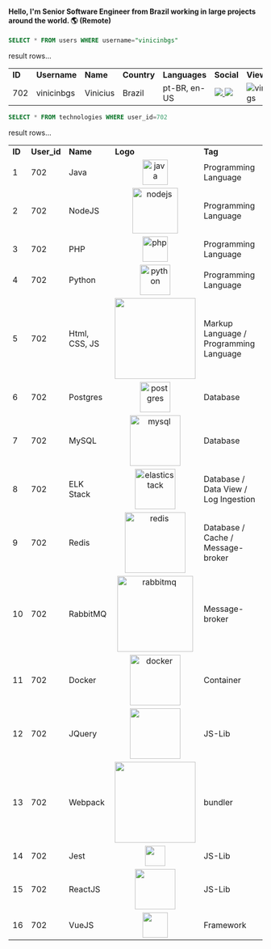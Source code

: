 #### Hello, I'm Senior Software Engineer from Brazil working in large projects around the world. 🌎 (Remote)
  
```sql
SELECT * FROM users WHERE username="vinicinbgs"
```
result rows...
<table>
  <tr>
    <td><b>ID</b></td>
    <td><b>Username</b></td>
    <td><b>Name</b></td>
    <td><b>Country</b></td>
    <td><b>Languages</b></td>
    <td><b>Social</b></td>
    <td><b>Views</b></td>
  </tr>
  <tr>
    <td>702</td>
    <td>vinicinbgs</td>
    <td>Vinicius</td>
    <td>Brazil</td>
    <td>pt-BR, en-US</td>
    <td>
      <a target="_blank" href="https://www.linkedin.com/in/vinicius-morais-dutra-5260bb116/">
        <img src="https://img.shields.io/badge/-LinkedIn-blue?style=flat-square&logo=Linkedin&logoColor=white&link=https://www.linkedin.com/in/vinicius-morais-dutra-5260bb116/" />
      </a>
      <a target="_blank" href="https://vinicinbgs.github.io">
        <img src="https://img.shields.io/badge/blog-vinicinbgs.github.io-black" />
      </a>
    </td>
    <td><img src="https://komarev.com/ghpvc/?username=vinicinbgs" alt="vinicinbgs" /></td>
  </tr>
</table>

```sql
SELECT * FROM technologies WHERE user_id=702
```
result rows...
<table>
  <tr>
    <td><b>ID</b></td>
    <td><b>User_id</b></td>
    <td><b>Name</b></td>
    <td><b>Logo</b></td>
    <td><b>Tag</b></td>
  </tr>
  <tr>
    <td>1</td>
    <td>702</td>
    <td>Java</td>
    <td align="center"><img width="50px" alt="java" align="center" src="https://user-images.githubusercontent.com/16025055/139122887-baa9f42d-68da-4e0f-ba95-7b74fcb9fd5a.png" /></td>
    <td>Programming Language</td>
  </tr>
  <tr>
    <td>2</td>
    <td>702</td>
    <td>NodeJS</td>
    <td align="center"><img width="90px" alt="nodejs" align="center" src="https://user-images.githubusercontent.com/16025055/139132848-8d848b2d-969f-4b11-b3c2-2f906acfb71f.png" /></td>
    <td>Programming Language</td>
  </tr>
  <tr>
    <td>3</td>
    <td>702</td>
    <td>PHP</td>
    <td align="center"><img width="50px" alt="php" align="center" src="https://user-images.githubusercontent.com/16025055/139123378-2c7474d5-aca1-4e06-b11c-c4bf85e3d72b.png" /></td>
    <td>Programming Language</td>
  </tr>
  <tr>
    <td>4</td>
    <td>702</td>
    <td>Python</td>
    <td align="center"><img width="60px" alt="python" align="center" src="https://user-images.githubusercontent.com/16025055/139132018-c16f4ca2-d657-4efc-9b9d-8076f18ecd1b.png" /></td>
    <td>Programming Language</td>
  </tr>
  <tr>
    <td>5</td>
    <td>702</td>
    <td>Html, CSS, JS</td>
    <td align="center"><img width="160px" align="center" src="https://user-images.githubusercontent.com/16025055/139131813-558065a1-20a7-400d-979e-846e06698dad.png" /></td>
    <td>Markup Language / Programming Language</td>
  </tr>
  <tr>
    <td>6</td>
    <td>702</td>
    <td>Postgres</td>
    <td align="center"><img width="60px" alt="postgres" align="center" src="https://user-images.githubusercontent.com/16025055/139492456-c2da2201-7179-4e65-bdf9-b45b7f1f9787.png" /></td>
    <td>Database</td>
  </tr>
  <tr>
    <td>7</td>
    <td>702</td>
    <td>MySQL</td>
    <td align="center"><img width="100px" alt="mysql" align="center" src="https://user-images.githubusercontent.com/16025055/139133358-7bd4d895-a9d4-413e-8b5a-2067ae040402.png" /> </td>
    <td>Database</td>
  </tr>
  <tr>
    <td>8</td>
    <td>702</td>
    <td>ELK Stack</td>
    <td align="center"><img width="80px" alt="elasticstack" align="center" src="https://user-images.githubusercontent.com/16025055/139135149-860aae88-3929-4952-82df-179945307fc0.png" /></td>
    <td>Database / Data View / Log Ingestion</td>
  </tr>
  <tr>
    <td>9</td>
    <td>702</td>
    <td>Redis</td>
    <td align="center"><img width="120px" alt="redis" align="center" src="https://user-images.githubusercontent.com/16025055/139133523-6e14a701-41a8-49f5-9470-e97c787147bb.png" /></td>
    <td>Database / Cache / Message-broker</td>
  </tr>
   <tr>
    <td>10</td>
    <td>702</td>
    <td>RabbitMQ</td>
    <td align="center"><img width="150px" alt="rabbitmq" align="center" src="https://user-images.githubusercontent.com/16025055/139491352-4590dfac-d22d-4acd-9e8b-7602915a81a1.png" /></td>
    <td>Message-broker</td>
  </tr>
  <tr>
    <td>11</td>
    <td>702</td>
    <td>Docker</td>
    <td align="center"><img width="100px" alt="docker"  src="https://user-images.githubusercontent.com/16025055/139491527-7b4623bb-0f37-4d3f-9104-23209569bf85.png" /></td>
    <td>Container</td>
  </tr>
  <tr>
    <td>12</td>
    <td>702</td>
    <td>JQuery</td>
    <td align="center"><img width="100px" align="center" src="https://user-images.githubusercontent.com/16025055/139132472-48df6f58-e8b5-426a-ad87-b7d78490fe1b.png" /></td>
    <td>JS-Lib</td>
  </tr>
  <tr>
    <td>13</td>
    <td>702</td>
    <td>Webpack</td>
    <td align="center"><img width="160px" align="center" src="https://user-images.githubusercontent.com/16025055/139493537-115b839e-cfc7-442d-839c-cbba95399218.png" /></td>
    <td>bundler</td>
  </tr>
  <tr>
    <td>14</td>
    <td>702</td>
    <td>Jest</td>
    <td align="center"><img width="40px" align="center" src="https://user-images.githubusercontent.com/16025055/139491834-14965246-88aa-4f9b-b153-a19819d34b25.png" /></td>
    <td>JS-Lib</td>
  </tr>
  <tr>
    <td>15</td>
    <td>702</td>
    <td>ReactJS</td>
    <td align="center"><img width="80px" align="center" src="https://user-images.githubusercontent.com/16025055/139132201-2b5787c7-eaad-464d-88e5-05a940569267.png" /></td>
    <td>JS-Lib</td>
  </tr>
  <tr>
    <td>16</td>
    <td>702</td>
    <td>VueJS</td>
    <td align="center"><img width="50px" align="center" src="https://user-images.githubusercontent.com/16025055/139132339-703370a5-3f4e-4482-8e8f-4e3df4517988.png" /></td>
    <td>Framework</td>
  </tr>
  
</table>
